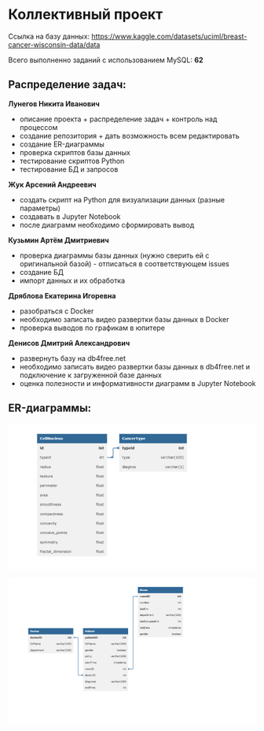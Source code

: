 # Коллективный проект

Ссылка на базу данных: https://www.kaggle.com/datasets/uciml/breast-cancer-wisconsin-data/data

Всего выполненно заданий с использованием MySQL: **62**

## Распределение задач:
**Лунегов Никита Иванович**
 - описание проекта + распределение задач + контроль над процессом
 - создание репозитория + дать возможность всем редактировать
 - создание ER-диаграммы
 - проверка скриптов базы данных
 - тестирование скриптов Python
 - тестирование БД и запросов

**Жук Арсений Андреевич** 
 - создать скрипт на Python для визуализации данных (разные параметры)
 - создавать в Jupyter Notebook
 - после диаграмм необходимо сформировать вывод

**Кузьмин Артём Дмитриевич**
 - проверка диаграммы базы данных (нужно сверить ей с оригинальной базой) - отписаться в соответствующем issues
 - создание БД
 - импорт данных и их обработка

**Дряблова Екатерина Игоревна**
 - разобраться с Docker
 - необходимо записать видео развертки базы данных в Docker
 - проверка выводов по графикам в юпитере

**Денисов Дмитрий Александрович**
 - развернуть базу на db4free.net
 - необходимо записать видео развертки базы данных в db4free.net и подключение к загруженной базе данных
 - оценка полезности и информативности диаграмм в Jupyter Notebook

## ER-диаграммы:
![alt text](https://github.com/Nigota/MySQL/blob/main/db_diagram.png)

![alt text](https://github.com/Nigota/MySQL/blob/main/Tasks/G8/db_hospital.png)
